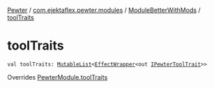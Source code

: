 [Pewter](../../index.md) / [com.ejektaflex.pewter.modules](../index.md) / [ModuleBetterWithMods](index.md) / [toolTraits](./tool-traits.md)

# toolTraits

`val toolTraits: `[`MutableList`](https://kotlinlang.org/api/latest/jvm/stdlib/kotlin.collections/-mutable-list/index.html)`<`[`EffectWrapper`](../../com.ejektaflex.pewter.api.core/-effect-wrapper/index.md)`<out `[`IPewterToolTrait`](../../com.ejektaflex.pewter.api.core.traits/-i-pewter-tool-trait.md)`>>`

Overrides [PewterModule.toolTraits](../../com.ejektaflex.pewter.api.core/-pewter-module/tool-traits.md)


